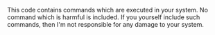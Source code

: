 This code contains commands which are executed in your system. No command which is harmful is included. If you yourself include such commands, then I'm not responsible for any damage to your system.
